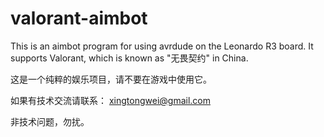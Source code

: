 # valorant-aimbot
This is an aimbot program for using avrdude on the Leonardo R3 board. It supports Valorant, which is known as "无畏契约" in China.



这是一个纯粹的娱乐项目，请不要在游戏中使用它。


如果有技术交流请联系：
xingtongwei@gmail.com

非技术问题，勿扰。
